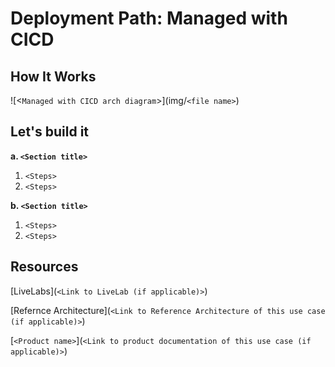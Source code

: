 # Deployment Path: Managed with CICD

## How It Works

![<`Managed with CICD arch diagram`>](img/`<file name>`)

## Let's build it

**a. `<Section title>`**

1. `<Steps>`
2. `<Steps>`

**b. `<Section title>`**

1. `<Steps>`
2. `<Steps>`

## Resources

[LiveLabs](`<Link to LiveLab (if applicable)>`)

[Refernce Architecture](`<Link to Reference Architecture of this use case (if applicable)>`)

[`<Product name>`](`<Link to product documentation of this use case (if applicable)>`)